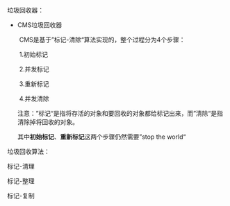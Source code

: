 

垃圾回收器：

* CMS垃圾回收器

  ​	CMS是基于”标记-清除“算法实现的，整个过程分为4个步骤：

  ​	1.初始标记

  ​	2.并发标记

  ​	3.重新标记

  ​	4.并发清除

  注意：”标记“是指将存活的对象和要回收的对象都给标记出来，而”清除“是指清除掉将回收的对象。

  其中**初始标记**、**重新标记**这两个步骤仍然需要”stop the world“



垃圾回收算法：

标记-清理

标记-整理

标记-复制

